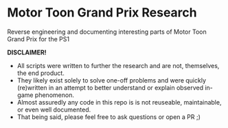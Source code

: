 # Motor Toon Grand Prix Research
Reverse engineering and documenting interesting parts of Motor Toon Grand Prix for the PS1

**DISCLAIMER!**

* All scripts were written to further the research and are not, themselves, the end product.
* They likely exist solely to solve one-off problems and were quickly (re)written in an attempt to better understand or explain observed in-game phenomenon.
* Almost assuredly any code in this repo is is not reuseable, maintainable, or even well documented.
* That being said, please feel free to ask questions or open a PR ;)
